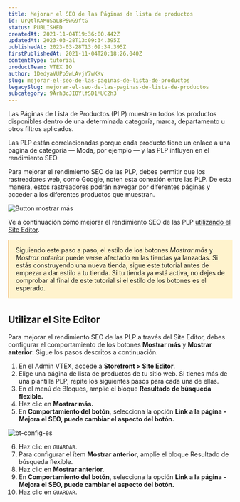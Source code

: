 ```yaml
---
title: Mejorar el SEO de las Páginas de lista de productos
id: UrQtlKAMuSaLBP5wG9ftG
status: PUBLISHED
createdAt: 2021-11-04T19:36:00.442Z
updatedAt: 2023-03-28T13:09:34.395Z
publishedAt: 2023-03-28T13:09:34.395Z
firstPublishedAt: 2021-11-04T20:18:26.040Z
contentType: tutorial
productTeam: VTEX IO
author: 1DedyaVUPp5wLAvjY7wKKv
slug: mejorar-el-seo-de-las-paginas-de-lista-de-productos
legacySlug: mejorar-el-seo-de-las-paginas-de-lista-de-productos
subcategory: 9Arh3cJIOYlfSD1MUC2h3
---
```


Las Páginas de Lista de Productos (PLP) muestran todos los productos disponibles dentro de una determinada categoría, marca, departamento u otros filtros aplicados. 

Las PLP están correlacionadas porque cada producto tiene un enlace a una página de categoría — Moda, por ejemplo — y las PLP influyen en el rendimiento SEO.

Para mejorar el rendimiento SEO de las PLP, debes permitir que los rastreadores web, como Google, noten esta conexión entre las PLP. De esta manera, estos rastreadores podrán navegar por diferentes páginas y acceder a los diferentes productos que muestran.

![Button mostrar más](https://images.ctfassets.net/alneenqid6w5/63jE8FYBJW8ssJOXwoADTZ/8723224ebef9b883e645b3d366e54d48/bt-mostrar-m__s.png)

Ve a continuación cómo mejorar el rendimiento SEO de las PLP [utilizando el Site Editor](#utilizando-site-editor).

<div style="background-color:#FFF3CD; border-left: 2px solid #F0AD4E; border-top-left-radius: 2px; border-bottom-left-radius: 2px; padding: 15px; margin-bottom: 35px">
  Siguiendo este paso a paso, el estilo de los botones <i>Mostrar más</i> y <i>Mostrar anterior</i> puede verse afectado en las tiendas ya lanzadas. Si estás construyendo una nueva tienda, sigue este tutorial antes de empezar a dar estilo a tu tienda. Si tu tienda ya está activa, no dejes de comprobar al final de este tutorial si el estilo de los botones es el esperado. 
</div>

## Utilizar el Site Editor

Para mejorar el rendimiento SEO de las PLP a través del Site Editor, debes configurar el comportamiento de los botones __Mostrar más__ y __Mostrar anterior__. Sigue los pasos descritos a continuación.

1. En el Admin VTEX, accede a **Storefront > Site Editor**.
2. Elige una página de lista de productos de tu sitio web. Si tienes más de una plantilla PLP, repite los siguientes pasos para cada una de ellas.
3. En el menú de Bloques, amplíe el bloque __Resultado de búsqueda flexible.__
4. Haz clic en __Mostrar más.__
5. En __Comportamiento del botón,__ selecciona la opción __Link a la página - Mejora el SEO, puede cambiar el aspecto del botón.__

![bt-config-es](https://images.ctfassets.net/alneenqid6w5/6LQJMtP8loMFop3pp5NgFt/528fc1e6393d25e09346b28e93aedd97/bt-config-es.gif)

6. Haz clic en `GUARDAR`.
7.  Para configurar el ítem __Mostrar anterior,__ amplíe el bloque Resultado de búsqueda flexible.
8.  Haz clic en __Mostrar anterior.__
9.  En __Comportamiento del botón,__ selecciona la opción __Link a la página - Mejora el SEO, puede cambiar el aspecto del botón.__
10.  Haz clic en `GUARDAR`.

